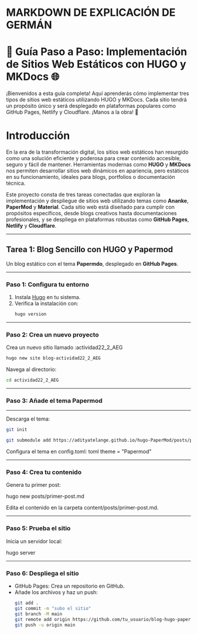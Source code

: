 # MARKDOWN DE EXPLICACIÓN DE GERMÁN
# 🚀 Guía Paso a Paso: Implementación de Sitios Web Estáticos con HUGO y MKDocs 🌐

¡Bienvenidos a esta guía completa! Aquí aprenderás cómo implementar tres tipos de sitios web estáticos utilizando HUGO y MKDocs. Cada sitio tendrá un propósito único y será desplegado en plataformas populares como GitHub Pages, Netlify y Cloudflare. ¡Manos a la obra! 💪


# Introducción

En la era de la transformación digital, los sitios web estáticos han resurgido como una solución eficiente y poderosa para crear contenido accesible, seguro y fácil de mantener. Herramientas modernas como **HUGO** y **MKDocs** nos permiten desarrollar sitios web dinámicos en apariencia, pero estáticos en su funcionamiento, ideales para blogs, portfolios o documentación técnica.

Este proyecto consta de tres tareas conectadas que exploran la implementación y despliegue de sitios web utilizando temas  como **Ananke**, **PaperMod** y **Material**. 
Cada sitio web está diseñado para cumplir con propósitos específicos, desde blogs creativos hasta documentaciones profesionales, y se despliega en plataformas robustas como **GitHub Pages**, **Netlify** y **Cloudflare**.

---

##  **Tarea 1: Blog Sencillo con HUGO y Papermod**
Un blog estático con el tema **Papermdo**, desplegado en **GitHub Pages**.

---
###  **Paso 1: Configura tu entorno**
1. Instala [Hugo](https://gohugo.io/getting-started/installing/) en tu sistema.
2. Verifica la instalación con:
   ```bash
   hugo version

---
###  Paso 2: Crea un nuevo proyecto
Crea un nuevo sitio llamado :actividad22_2_AEG
   ```bash
   hugo new site blog-actividad22_2_AEG
   ```
Navega al directorio:
   ```bash
   cd actividad22_2_AEG
   ```
---

###  Paso 3: Añade el tema Papermod
---

Descarga el tema:
   ```bash
   git init
   ```
   ```bash
   git submodule add https://adityatelange.github.io/hugo-PaperMod/posts/papermod/papermod-installation/
   ```
Configura el tema en config.toml:
toml
theme = "Papermod"

---
###  Paso 4: Crea tu contenido
Genera tu primer post:
  
   hugo new posts/primer-post.md

Edita el contenido en la carpeta content/posts/primer-post.md.

---
###  Paso 5: Prueba el sitio
Inicia un servidor local:

   hugo server


---
###  Paso 6: Despliega el sitio
- GitHub Pages:
Crea un repositorio en GitHub.
- Añade los archivos y haz un push:
   ```bash
   git add .
   git commit -m "subo el sitio"
   git branch -M main
   git remote add origin https://github.com/tu_usuario/blog-hugo-papermod.git
   git push -u origin main


